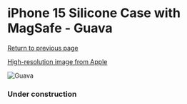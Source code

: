 # iPhone 15 Silicone Case with MagSafe - Guava

[Return to previous page](/iphone_15)

[High-resolution image from Apple](https://store.storeimages.cdn-apple.com/8756/as-images.apple.com/is/MT0V3?wid=4500&hei=4500&fmt=png)

<div style="width: 384px"><img src="/everypreview/MT0V3.png" alt="Guava"></div>

### Under construction
